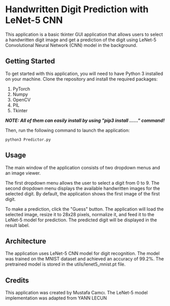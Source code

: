 # Handwritten Digit Prediction with LeNet-5 CNN
This application is a basic tkinter GUI application that allows users to select a handwritten digit image and get a prediction of the digit using LeNet-5 Convolutional Neural Network (CNN) model in the background.

## Getting Started

To get started with this application, you will need to have Python 3 installed on your machine. Clone the repository and install the required packages:

1. PyTorch
2. Numpy
3. OpenCV
4. PIL
5. Tkinter

***NOTE: All of them can easily install by using "pip3 install ......" command!***


Then, run the following command to launch the application:

```
python3 Predictor.py
```

## Usage

The main window of the application consists of two dropdown menus and an image viewer.

The first dropdown menu allows the user to select a digit from 0 to 9. The second dropdown menu displays the available handwritten images for the selected digit. By default, the application shows the first image of the first digit.

To make a prediction, click the "Guess" button. The application will load the selected image, resize it to 28x28 pixels, normalize it, and feed it to the LeNet-5 model for prediction. The predicted digit will be displayed in the result label.

## Architecture

The application uses LeNet-5 CNN model for digit recognition. The model was trained on the MNIST dataset and achieved an accuracy of 99.2%. The pretrained model is stored in the utils/lenet5_mnist.pt file.

## Credits

This application was created by Mustafa Camcı. The LeNet-5 model implementation was adapted from YANN LECUN
